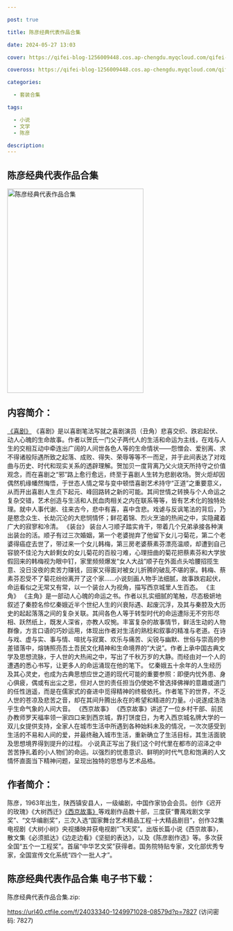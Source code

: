 ```yaml
---

post: true

title: 陈彦经典代表作品合集

date: 2024-05-27 13:03

cover: https://qifei-blog-1256009448.cos.ap-chengdu.myqcloud.com/qifei-blog/65f7f28d9f345e8d03f55a8c.jpg

coveross: https://qifei-blog-1256009448.cos.ap-chengdu.myqcloud.com/qifei-blog/65f7f28d9f345e8d03f55a8c.jpg

categories:

  - 套装合集

tags:

  - 小说
  - 文学
  - 陈彦

description:
---
```


## 陈彦经典代表作品合集
<img alt="陈彦经典代表作品合集 " class="aligncenter loading" data-was-processed="true" decoding="async" fetchpriority="high" height="471" src="https://qifei-blog-1256009448.cos.ap-chengdu.myqcloud.com/qifei-blog/65f7f28d9f345e8d03f55a8c.jpg " style="cursor: zoom-in;" width="314"/>

## 内容简介：

<a href="https://www.huibooks.com/23171.html">《喜剧》</a> 《喜剧》是以喜剧笔法写就之喜剧演员（丑角）悲喜交织、跌宕起伏、动人心魄的生命故事。作者以贺氏一门父子两代人的生活和命运为主线，在戏与人生的交相互动中牵连出广阔的人间世各色人等的生命情状——怨憎会、爱别离、求不得诸般际遇所致之起落、成败、得失、荣辱等等不一而足，并于此间表达了对戏曲与历史、时代和现实关系的透辟理解。贺加贝一度背离乃父火烧天所持守之价值观念，而在喜剧之“邪”路上愈行愈远，终至于喜剧人生转为悲剧收场。贺火炬却因偶然机缘幡然悔悟，于世态人情之常与变中顿悟喜剧艺术持守“正道”之重要意义，从而开出喜剧人生贞下起元、峰回路转之新的可能。其间世情之转换与个人命运之复杂交错，艺术创造与生活和人民血肉相关之内在联系等等，皆有艺术化的独特处理。就中人事代谢、往来古今，悲中有喜，喜中含悲。戏谑与反讽笔法的背后，乃是愍念众生、长劫沉沦的大悲悯情怀；鲜花着锦、烈火烹油的热闹之中，实隐藏着广大的寂寥和冷清。 《装台》 装台人刁顺子踏实肯干，带着几个兄弟承接各种演出装台的活。顺子有过三次婚姻，第一个老婆抛弃了他留下女儿刁菊花，第二个老婆得癌症去世了，带过来一个女儿韩梅，第三房老婆蔡素芬漂亮温顺，却遭到自己容貌不佳沦为大龄剩女的女儿菊花的百般刁难，心理扭曲的菊花把蔡素芬和大学放假回来的韩梅视为眼中钉，家里频频爆发“女人大战”顺子在外面点头哈腰招揽生意、没日没夜的卖苦力赚钱，回家又得面对被女儿折腾的破乱不堪的家。韩梅、蔡素芬忍受不了菊花纷纷离开了这个家……小说刻画人物手法细腻，故事跌宕起伏，命运看似之无常又有常，以一个装台人为视角，描写西京城里人生百态。 《主角》 《主角》是一部动人心魄的命运之书。作者以扎实细腻的笔触，尽态极妍地叙述了秦腔名伶忆秦娥近半个世纪人生的兴衰际遇、起废沉浮，及其与秦腔及大历史的起起落落之间的复杂关联。其间各色人等于转型时代的命运遭际无不穷形尽相、跃然纸上，既发人深省，亦教人叹惋。丰富复杂的故事情节，鲜活生动的人物群像，方言口语的巧妙运用，体现出作者对生活的熟稔和叙事的精准与老道。在诗与戏、虚与实、事与情、喧扰与寂寞、欢乐与痛苦、尖锐与幽默、世俗与崇高的参差错落中，熔铸照亮吾土吾民文化精神和生命境界的“大说”。作者上承中国古典文学及思想流脉，于人世的大热闹之中，写出了千秋万岁的大静。而经由对一个人的遭遇的悉心书写，让更多人的命运涌现在他的笔下。 忆秦娥五十余年的人生经历及其心灵史，也成为古典思想应世之道的现代可能的重要参照：即便内忧外患、身心俱疲，偶或有出尘之思，但对人世的责任担当仍使她不曾选择佛禅的意趣或道门的任性逍遥，而是在儒家式的奋进中觅得精神的终极依托。作者笔下的世界，不乏人世的苍凉及悲苦之音，却在其间升腾出永在的希望和精进的力量。小说遂成浩浩乎生命气象的人间大音。 《西京故事》 《西京故事》讲述了一位乡村干部、前民办教师罗天福率领一家四口来到西京城，靠打饼度日，为考入西京城名牌大学的一双儿女提供支持，全家人在城市生活中所遇到各种始料未及的情况，一次次感受到生活的不易和人间的爱，并最终融入城市生活，重新确立了生活目标，其生活面貌及思想境界得到提升的过程。 小说真正写出了我们这个时代里在都市的沼泽之中苦苦挣扎着的小人物们的命运。以强烈的忧患意识、鲜明的时代气息和饱满的人文情怀直面当下精神问题，呈现出独特的思想与艺术品格。

## 作者简介：

陈彦，1963年出生，陕西镇安县人，一级编剧，中国作家协会会员。创作《迟开的玫瑰》《大树西迁》<a href="https://www.huibooks.com/10380.html">《西京故事》</a>等戏剧作品数十部，三度获“曹禺戏剧文学奖”、“文华编剧奖”，三次入选“国家舞台艺术精品工程·十大精品剧目”，创作32集电视剧《大树小树》央视播映并获电视剧“飞天奖”。出版长篇小说《西京故事》，散文集《必须抵达》《边走边看》《坚挺的表达》，以及《陈彦剧作选》等。多次获全国“五个一工程奖”。首届“中华艺文奖”获得者。国务院特贴专家，文化部优秀专家，全国宣传文化系统“四个一批人才”。

## 陈彦经典代表作品合集 电子书下载：



陈彦经典代表作品合集.zip: 

https://url40.ctfile.com/f/24033340-1249971028-08579d?p=7827 (访问密码: 7827)
